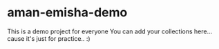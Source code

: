 # aman-emisha-demo
This is a demo project for everyone
You can add your collections here... cause it's just for practice.. :)
